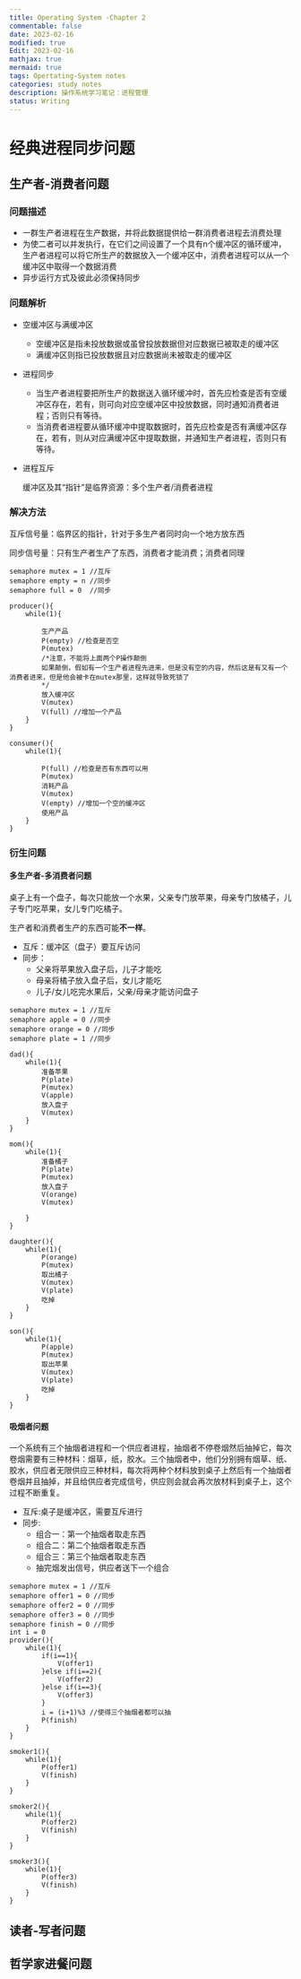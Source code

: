 ```yaml
---
title: Operating System -Chapter 2
commentable: false
date: 2023-02-16
modified: true
Edit: 2023-02-16
mathjax: true
mermaid: true
tags: Opertating-System notes
categories: study notes
description: 操作系统学习笔记：进程管理
status: Writing
---
```


# 经典进程同步问题

## 生产者-消费者问题

### 问题描述

- 一群生产者进程在生产数据，并将此数据提供给一群消费者进程去消费处理
- 为使二者可以并发执行，在它们之间设置了一个具有n个缓冲区的循环缓冲，生产者进程可以将它所生产的数据放入一个缓冲区中，消费者进程可以从一个缓冲区中取得一个数据消费
- 异步运行方式及彼此必须保持同步

### 问题解析

- 空缓冲区与满缓冲区

    - 空缓冲区是指未投放数据或虽曾投放数据但对应数据已被取走的缓冲区
    - 满缓冲区则指已投放数据且对应数据尚未被取走的缓冲区
- 进程同步

    - 当生产者进程要把所生产的数据送入循环缓冲时，首先应检查是否有空缓冲区存在，若有，则可向对应空缓冲区中投放数据，同时通知消费者进程；否则只有等待。
    - 当消费者进程要从循环缓冲中提取数据时，首先应检查是否有满缓冲区存在，若有，则从对应满缓冲区中提取数据，并通知生产者进程，否则只有等待。
- 进程互斥

    缓冲区及其“指针”是临界资源：多个生产者/消费者进程

### 解决方法
    
互斥信号量：临界区的指针，针对于多生产者同时向一个地方放东西

同步信号量：只有生产者生产了东西，消费者才能消费；消费者同理

```
semaphore mutex = 1 //互斥
semaphore empty = n //同步
semaphore full = 0  //同步

producer(){
    while(1){

        生产产品
        P(empty) //检查是否空
        P(mutex)
        /*注意，不能将上面两个P操作颠倒
        如果颠倒，假如有一个生产者进程先进来，但是没有空的内容，然后这是有又有一个消费者进来，但是他会被卡在mutex那里，这样就导致死锁了
        */
        放入缓冲区
        V(mutex)
        V(full) //增加一个产品
    }
}

consumer(){
    while(1){
        
        P(full) //检查是否有东西可以用
        P(mutex)
        消耗产品
        V(mutex)
        V(empty) //增加一个空的缓冲区
        使用产品
    }
}
```

### 衍生问题

#### 多生产者-多消费者问题

桌子上有一个盘子，每次只能放一个水果，父亲专门放苹果，母亲专门放橘子，儿子专门吃苹果，女儿专门吃橘子。

生产者和消费者生产的东西可能**不一样**。

- 互斥：缓冲区（盘子）要互斥访问
- 同步：
    - 父亲将苹果放入盘子后，儿子才能吃
    - 母亲将橘子放入盘子后，女儿才能吃
    - 儿子/女儿吃完水果后，父亲/母亲才能访问盘子
```
semaphore mutex = 1 //互斥
semaphore apple = 0 //同步
semaphore orange = 0 //同步
semaphore plate = 1 //同步

dad(){
    while(1){
        准备苹果
        P(plate)
        P(mutex)
        V(apple)
        放入盘子
        V(mutex)
    }
}

mom(){
    while(1){
        准备橘子
        P(plate)
        P(mutex)
        放入盘子
        V(orange)
        V(mutex)   

    }
}

daughter(){
    while(1){
        P(orange)
        P(mutex)
        取出橘子
        V(mutex)
        V(plate)
        吃掉
    }
}

son(){
    while(1){
        P(apple)
        P(mutex)
        取出苹果
        V(mutex)
        V(plate)
        吃掉
    }
}
```
#### 吸烟者问题

一个系统有三个抽烟者进程和一个供应者进程，抽烟者不停卷烟然后抽掉它，每次卷烟需要有三种材料：烟草，纸，胶水。三个抽烟者中，他们分别拥有烟草、纸、胶水，供应者无限供应三种材料，每次将两种个材料放到桌子上然后有一个抽烟者卷烟并且抽掉，并且给供应者完成信号，供应则会就会再次放材料到桌子上，这个过程不断重复。

- 互斥:桌子是缓冲区，需要互斥进行
- 同步:
    - 组合一：第一个抽烟者取走东西
    - 组合二：第二个抽烟者取走东西
    - 组合三：第三个抽烟者取走东西
    - 抽完烟发出信号，供应者送下一个组合

```
semaphore mutex = 1 //互斥
semaphore offer1 = 0 //同步
semaphore offer2 = 0 //同步
semaphore offer3 = 0 //同步
semaphore finish = 0 //同步
int i = 0
provider(){
    while(1){
        if(i==1){
            V(offer1)
        }else if(i==2){
            V(offer2)
        }else if(i==3){
            V(offer3)
        }
        i = (i+1)%3 //使得三个抽烟者都可以抽
        P(finish)
    }
}

smoker1(){
    while(1){
        P(offer1)
        V(finish)
    }
}

smoker2(){
    while(1){
        P(offer2)
        V(finish)
    }
}

smoker3(){
    while(1){
        P(offer3)
        V(finish)
    }
}
```

## 读者-写者问题

## 哲学家进餐问题